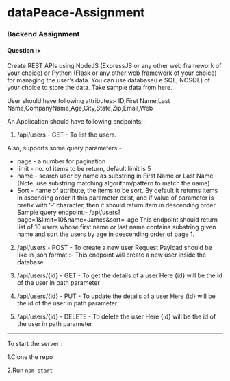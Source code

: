 # dataPeace-Assignment


### Backend Assignment

#### Question :> 
Create REST APIs using NodeJS (ExpressJS or any other web framework of your choice) or Python (Flask or any other web framework of your choice) for managing the user’s data. You can use database(i.e SQL, NOSQL) of your choice to store the data. Take sample data from here.

User should have following attributes:- ID,First Name,Last Name,CompanyName,Age,City,State,Zip,Email,Web

An Application should have following endpoints:-

1. /api/users - GET - To list the users.

Also, supports some query parameters:-
* page - a number for pagination
* limit - no. of items to be return, default limit is 5
* name - search user by name as substring in First Name or Last Name (Note, use substring matching algorithm/pattern to match the name)
* Sort - name of attribute, the items to be sort. By default it returns items in ascending order if  this parameter exist, and if value of parameter is prefix with ‘-’ character, then it should return item in descending order
Sample query endpoint:- /api/users?page=1&limit=10&name=James&sort=-age
This endpoint should return list of 10 users whose first name or last name contains substring given name and sort the users by age in descending order of page 1.

2. /api/users - POST - To create a new user
Request Payload should be like in json format :-
This endpoint will create a new user inside the database

3. /api/users/{id} - GET - To get the details of a user
Here {id} will be the id of the user in path parameter 

4. /api/users/{id} - PUT - To update the details of a user
Here {id} will be the id of the user in path parameter 

5. /api/users/{id} - DELETE - To delete the user
Here {id} will be the id of the user in path parameter 

------

To start the server :

1.Clone the repo

2.Run `npm start`

